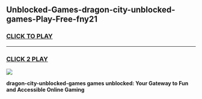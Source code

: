 
## Unblocked-Games-dragon-city-unblocked-games-Play-Free-fny21
<h3>
<a href="https://premium76.site?title=dragon-city-unblocked-games&ref=17A">CLICK TO PLAY</a></h3>
<hr>

<h3>
<a href="https://premium76.site?title=dragon-city-unblocked-games&ref=17A">CLICK 2 PLAY</a>
  
</h3>

<a href="https://premium76.site?title=dragon-city-unblocked-games&ref=17A"><img src="https://clearcache.store/games.png"></a>


**dragon-city-unblocked-games games unblocked: Your Gateway to Fun and Accessible Online Gaming**
